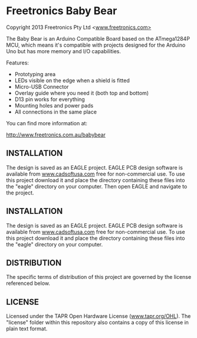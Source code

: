 Freetronics Baby Bear
=====================
Copyright 2013 Freetronics Pty Ltd  <www.freetronics.com>  

The Baby Bear is an Arduino Compatible Board based on the ATmega1284P
MCU, which means it's compatible with projects designed for the Arduino
Uno but has more memory and I/O capabilities.

Features:

 * Prototyping area
 * LEDs visible on the edge when a shield is fitted
 * Micro-USB Connector
 * Overlay guide where you need it (both top and bottom)
 * D13 pin works for everything
 * Mounting holes and power pads
 * All connections in the same place

You can find more information at:

  http://www.freetronics.com.au/babybear


INSTALLATION
------------
The design is saved as an EAGLE project. EAGLE PCB design software is
available from www.cadsoftusa.com free for non-commercial use. To use
this project download it and place the directory containing these files
into the "eagle" directory on your computer. Then open EAGLE and
navigate to the project.


INSTALLATION
------------
The design is saved as an EAGLE project. EAGLE PCB design software is
available from www.cadsoftusa.com free for non-commercial use. To use
this project download it and place the directory containing these files
into the "eagle" directory on your computer.


DISTRIBUTION
------------
The specific terms of distribution of this project are governed by the
license referenced below.


LICENSE
-------
Licensed under the TAPR Open Hardware License (www.tapr.org/OHL).
The "license" folder within this repository also contains a copy of
this license in plain text format.
